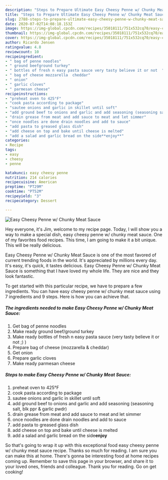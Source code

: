 ```yaml
---
description: "Steps to Prepare Ultimate Easy Cheesy Penne w/ Chunky Meat Sauce"
title: "Steps to Prepare Ultimate Easy Cheesy Penne w/ Chunky Meat Sauce"
slug: 2788-steps-to-prepare-ultimate-easy-cheesy-penne-w-chunky-meat-sauce
date: 2020-07-02T14:08:18.153Z
image: https://img-global.cpcdn.com/recipes/35018111/751x532cq70/easy-cheesy-penne-w-chunky-meat-sauce-recipe-main-photo.jpg
thumbnail: https://img-global.cpcdn.com/recipes/35018111/751x532cq70/easy-cheesy-penne-w-chunky-meat-sauce-recipe-main-photo.jpg
cover: https://img-global.cpcdn.com/recipes/35018111/751x532cq70/easy-cheesy-penne-w-chunky-meat-sauce-recipe-main-photo.jpg
author: Ricardo Jensen
ratingvalue: 4.8
reviewcount: 10
recipeingredient:
- " bag of penne noodles"
- " ground beefground turkey"
- " bottles of fresh n easy pasta sauce very tasty believe it or not  "
- " bag of cheese mozzarella  cheddar"
- " onion"
- " garlic cloves"
- " parmesan cheese"
recipeinstructions:
- "preheat oven to 425°F"
- "cook pasta according to package"
- "sautee onions and garlic in skillet until soft"
- "add ground beef to onions and garlic and add seasoning (seasoning salt, blk ppr &amp; garlic pwdr)"
- "drain grease from meat and add sauce to meat and let simmer"
- "once noodles are done drain noodles and add to sauce"
- "add pasta to greased glass dish"
- "add cheese on top and bake until cheese is melted"
- "add a salad and garlic bread on the side**enjoy**"
categories:
- Recipe
tags:
- easy
- cheesy
- penne

katakunci: easy cheesy penne 
nutrition: 214 calories
recipecuisine: American
preptime: "PT29M"
cooktime: "PT52M"
recipeyield: "3"
recipecategory: Dessert

---
```



![Easy Cheesy Penne w/ Chunky Meat Sauce](https://img-global.cpcdn.com/recipes/35018111/751x532cq70/easy-cheesy-penne-w-chunky-meat-sauce-recipe-main-photo.jpg)

Hey everyone, it's Jim, welcome to my recipe page. Today, I will show you a way to make a special dish, easy cheesy penne w/ chunky meat sauce. One of my favorites food recipes. This time, I am going to make it a bit unique. This will be really delicious.



Easy Cheesy Penne w/ Chunky Meat Sauce is one of the most favored of current trending foods in the world. It's appreciated by millions every day. It's easy, it's quick, it tastes delicious. Easy Cheesy Penne w/ Chunky Meat Sauce is something that I have loved my whole life. They are nice and they look fantastic.


To get started with this particular recipe, we have to prepare a few ingredients. You can have easy cheesy penne w/ chunky meat sauce using 7 ingredients and 9 steps. Here is how you can achieve that.

<!--inarticleads1-->

##### The ingredients needed to make Easy Cheesy Penne w/ Chunky Meat Sauce:

1. Get  bag of penne noodles
1. Make ready  ground beef/ground turkey
1. Make ready  bottles of fresh n easy pasta sauce (very tasty believe it or not ;) )
1. Prepare  bag of cheese (mozzarella &amp; cheddar)
1. Get  onion
1. Prepare  garlic cloves
1. Make ready  parmesan cheese




<!--inarticleads2-->

##### Steps to make Easy Cheesy Penne w/ Chunky Meat Sauce:

1. preheat oven to 425°F
1. cook pasta according to package
1. sautee onions and garlic in skillet until soft
1. add ground beef to onions and garlic and add seasoning (seasoning salt, blk ppr &amp; garlic pwdr)
1. drain grease from meat and add sauce to meat and let simmer
1. once noodles are done drain noodles and add to sauce
1. add pasta to greased glass dish
1. add cheese on top and bake until cheese is melted
1. add a salad and garlic bread on the side**enjoy**




So that's going to wrap it up with this exceptional food easy cheesy penne w/ chunky meat sauce recipe. Thanks so much for reading. I am sure you can make this at home. There's gonna be interesting food at home recipes coming up. Remember to save this page in your browser, and share it to your loved ones, friends and colleague. Thank you for reading. Go on get cooking!
